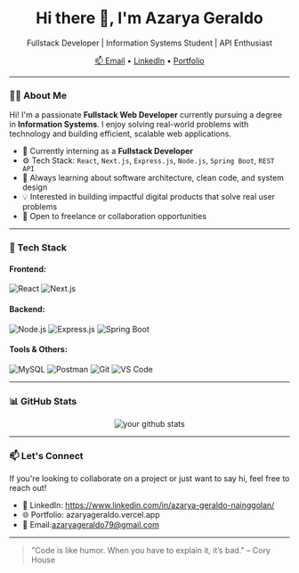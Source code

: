 <h1 align="center">Hi there 👋, I'm Azarya Geraldo</h1>

<p align="center">
  Fullstack Developer | Information Systems Student | API Enthusiast
</p>

<p align="center">
  <a href="azaryageraldo79@gmail.com">📫 Email</a> •
  <a href="https://www.linkedin.com/in/azarya-geraldo-nainggolan/">LinkedIn</a> •
  <a href="https://your-portfolio.com">Portfolio</a>
</p>

---

### 🧑‍💻 About Me

Hi! I'm a passionate **Fullstack Web Developer** currently pursuing a degree in **Information Systems**. I enjoy solving real-world problems with technology and building efficient, scalable web applications.

- 🔭 Currently interning as a **Fullstack Developer**
- ⚙️ Tech Stack: `React`, `Next.js`, `Express.js`, `Node.js`, `Spring Boot`, `REST API`
- 🌱 Always learning about software architecture, clean code, and system design
- 💡 Interested in building impactful digital products that solve real user problems
- 💼 Open to freelance or collaboration opportunities

---

### 🚀 Tech Stack

#### Frontend:
![React](https://img.shields.io/badge/-React-black?style=flat-square&logo=react)
![Next.js](https://img.shields.io/badge/-Next.js-black?style=flat-square&logo=next.js)

#### Backend:
![Node.js](https://img.shields.io/badge/-Node.js-black?style=flat-square&logo=node.js)
![Express.js](https://img.shields.io/badge/-Express-black?style=flat-square&logo=express)
![Spring Boot](https://img.shields.io/badge/-Spring_Boot-black?style=flat-square&logo=spring-boot)

#### Tools & Others:
![MySQL](https://img.shields.io/badge/-MySQL-black?style=flat-square&logo=mysql)
![Postman](https://img.shields.io/badge/-Postman-black?style=flat-square&logo=postman)
![Git](https://img.shields.io/badge/-Git-black?style=flat-square&logo=git)
![VS Code](https://img.shields.io/badge/-VS_Code-black?style=flat-square&logo=visual-studio-code)

---

### 📊 GitHub Stats

<p align="center">
  <img src="https://github-readme-stats.vercel.app/api?username=yourusername&show_icons=true&theme=radical" alt="your github stats" />
</p>

---

### 📫 Let's Connect

If you're looking to collaborate on a project or just want to say hi, feel free to reach out!

- 🔗 LinkedIn: https://www.linkedin.com/in/azarya-geraldo-nainggolan/
- 🌐 Portfolio: azaryageraldo.vercel.app
- 📩 Email:azaryageraldo79@gmail.com

---

> "Code is like humor. When you have to explain it, it’s bad." – Cory House
